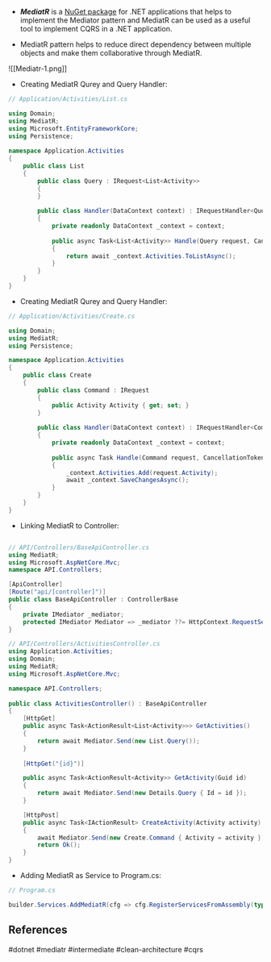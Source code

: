 * **_MediatR_** is a [NuGet package](https://www.nuget.org/packages/MediatR) for .NET applications that helps to implement the Mediator pattern and MediatR can be used as a useful tool to implement CQRS in a .NET application.

* MediatR pattern helps to reduce direct dependency between multiple objects and make them collaborative through MediatR.

![[Mediatr-1.png]]


* Creating MediatR Qurey and Query Handler:

``` c#
// Application/Activities/List.cs

using Domain;
using MediatR;
using Microsoft.EntityFrameworkCore;
using Persistence;
  
namespace Application.Activities
{
    public class List
    {
        public class Query : IRequest<List<Activity>>
        {
        }
  
        public class Handler(DataContext context) : IRequestHandler<Query, List<Activity>>
        {
            private readonly DataContext _context = context;
            
            public async Task<List<Activity>> Handle(Query request, CancellationToken cancellationToken)
            {
                return await _context.Activities.ToListAsync();
            }
        }
    }
}
```

* Creating MediatR Qurey and Query Handler:

``` c#
// Application/Activities/Create.cs

using Domain;
using MediatR;
using Persistence;

namespace Application.Activities
{
    public class Create
    {
        public class Command : IRequest
        {
            public Activity Activity { get; set; }
        }
  
        public class Handler(DataContext context) : IRequestHandler<Command>
        {
            private readonly DataContext _context = context;
            
            public async Task Handle(Command request, CancellationToken cancellationToken)
            {
                _context.Activities.Add(request.Activity);
                await _context.SaveChangesAsync();
            }
        }
    }
}
```

* Linking MediatR to Controller:

``` c#

// API/Controllers/BaseApiController.cs
using MediatR;
using Microsoft.AspNetCore.Mvc;
namespace API.Controllers;

[ApiController]
[Route("api/[controller]")]
public class BaseApiController : ControllerBase
{
    private IMediator _mediator;
    protected IMediator Mediator => _mediator ??= HttpContext.RequestServices.GetService<IMediator>();
}

// API/Controllers/ActivitiesController.cs
using Application.Activities;
using Domain;
using MediatR;
using Microsoft.AspNetCore.Mvc;

namespace API.Controllers;
  
public class ActivitiesController() : BaseApiController
{
    [HttpGet]
    public async Task<ActionResult<List<Activity>>> GetActivities()
    {
        return await Mediator.Send(new List.Query());
    }
  
    [HttpGet("{id}")]

    public async Task<ActionResult<Activity>> GetActivity(Guid id)
    {
        return await Mediator.Send(new Details.Query { Id = id });
    }

    [HttpPost]
    public async Task<IActionResult> CreateActivity(Activity activity)
    {
        await Mediator.Send(new Create.Command { Activity = activity });
        return Ok();
    }
}
```

* Adding MediatR as Service to Program.cs:

``` c#
// Program.cs

builder.Services.AddMediatR(cfg => cfg.RegisterServicesFromAssembly(typeof(List.Handler).Assembly));
```

## References

#dotnet #mediatr #intermediate #clean-architecture #cqrs